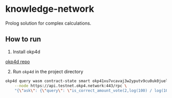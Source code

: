 # knowledge-network
Prolog solution for complex calculations.

## How to run
1. Install okp4d

[okp4d repo](https://github.com/okp4/okp4d)

2. Run `okp4d` in the project directory

```bash
okp4d query wasm contract-state smart okp41xu7vcavaj3w2yputv9cu0uk0jueldgl3pw7sfd9ateayvztgry2snql05s \
    --node https://api.testnet.okp4.network:443/rpc \
    "{\"ask\": {\"query\": \"is_correct_amount_vote(2,log(100) / log(10)).\"}}"
```
